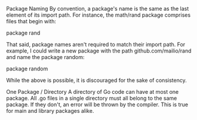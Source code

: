 Package Naming
By convention, a package's name is the same as the last element of its import path. For instance, the math/rand package comprises files that begin with:

package rand

That said, package names aren't required to match their import path. For example, I could write a new package with the path github.com/mailio/rand and name the package random:

package random

While the above is possible, it is discouraged for the sake of consistency.

One Package / Directory
A directory of Go code can have at most one package. All .go files in a single directory must all belong to the same package. If they don't, an error will be thrown by the compiler. This is true for main and library packages alike.





